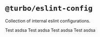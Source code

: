 # `@turbo/eslint-config`

Collection of internal eslint configurations.


Test asdsa
Test asdsa
Test asdsa
Test asdsa
